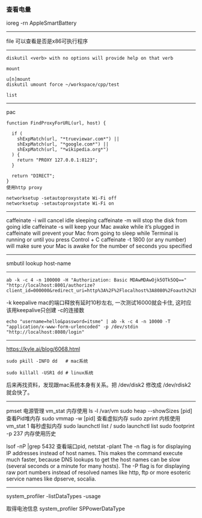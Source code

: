 
### 查看电量
ioreg -rn AppleSmartBattery

---
file  可以查看是否是x86可执行程序

---

```
diskutil <verb> with no options will provide help on that verb

mount

u[n]mount 
diskutil umount force ~/workspace/cpp/test

list
```

---
pac
```
function FindProxyForURL(url, host) {

  if (
    shExpMatch(url, "*trueviewar.com*") ||
    shExpMatch(url, "*google.com*") ||
    shExpMatch(url, "*wikipedia.org*")
  ) {
    return "PROXY 127.0.0.1:8123";
  }

  return "DIRECT";
}
使用http proxy

networksetup -setautoproxystate Wi-Fi off 
networksetup -setautoproxystate Wi-Fi on 
```

---
caffeinate -i will cancel idle sleeping
caffeinate -m will stop the disk from going idle
caffeinate -s will keep your Mac awake while it’s plugged in
caffeinate will prevent your Mac from going to sleep while Terminal is running or until you press Control + C
caffeinate -t 1800 (or any number) will make sure your Mac is awake for the number of seconds you specified

---
smbutil lookup host-name

---
```
ab -k -c 4 -n 100000 -H "Authorization: Basic MDAwMDAwOjk5OTk5OQ==" "http://localhost:8001/authorize?client_id=000000&redirect_uri=http%3A%2F%2Flocalhost%3A8080%2Foauth2%2FgetToken&response_type=code&state=222"
```

-k keepalive  mac的端口释放有延时10秒左右, 一次测试16000就会卡住, 这时应该用keepalive只创建 -c的连接数


```
echo "username=hello&password=itsme" | ab -k -c 4 -n 10000 -T "application/x-www-form-urlencoded" -p /dev/stdin "http://localhost:8080/login"
```

---
https://kyle.ai/blog/6068.html
```
sudo pkill -INFO dd   # mac系统

sudo killall -USR1 dd # linux系统

```

后来再找资料，发现跟mac系统本身有关系。把 /dev/disk2 修改成 /dev/rdisk2 就会快了。

---
pmset 电源管理
vm_stat 内存使用
ls -l /var/vm
sudo heap --showSizes [pid] 查看Pid堆内存
sudo vmmap -w [pid] 查看虚拟内存
 sudo zprint 内核使用
vm_stat 1 每秒虚拟内存
 sudo launchctl list / sudo launchctl list 
sudo footprint -p 237 内存使用历史

lsof -nP |grep 5432 查看端口pid, netstat -plant
The -n flag is for displaying IP addresses instead of host names. This makes the command execute much faster, because DNS lookups to get the host names can be slow (several seconds or a minute for many hosts).
The -P flag is for displaying raw port numbers instead of resolved names like http, ftp or more esoteric service names like dpserve, socalia.

----
system_profiler
 -listDataTypes
 -usage

取得电池信息
 system_profiler SPPowerDataType
